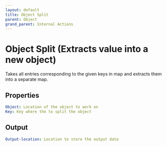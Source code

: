```yaml
---
layout: default
title: Object Split
parent: Object
grand_parent: Internal Actions
---
```

# Object Split (Extracts value into a new object)
Takes all entries corresponding to the given keys in map and extracts them into a separate map.

## Properties
```yaml
Object: Location of the object to work on
Key: Key where the to split the object
```

## Output
```yaml
Output-location: Location to store the output data
```
